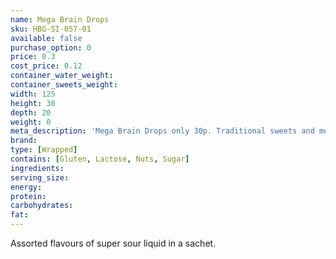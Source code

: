 ```yaml
---
name: Mega Brain Drops
sku: HBG-SI-057-01
available: false
purchase_option: 0
price: 0.3
cost_price: 0.12
container_water_weight: 
container_sweets_weight: 
width: 125
height: 30
depth: 20
weight: 0
meta_description: 'Mega Brain Drops only 30p. Traditional sweets and more at Humbugs Confectionery Store. Specialists in satisfying your sweet tooth!'
brand: 
type: [Wrapped]
contains: [Gluten, Lactose, Nuts, Sugar]
ingredients: 
serving_size: 
energy: 
protein: 
carbohydrates: 
fat: 
---
```

Assorted flavours of super sour liquid in a sachet.